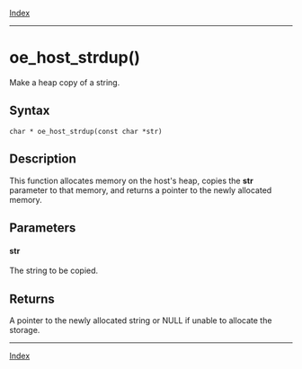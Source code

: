[Index](index.md)

---
# oe_host_strdup()

Make a heap copy of a string.

## Syntax

    char * oe_host_strdup(const char *str)
## Description 

This function allocates memory on the host's heap, copies the **str** parameter to that memory, and returns a pointer to the newly allocated memory.



## Parameters

#### str

The string to be copied.

## Returns

A pointer to the newly allocated string or NULL if unable to allocate the storage.

---
[Index](index.md)

